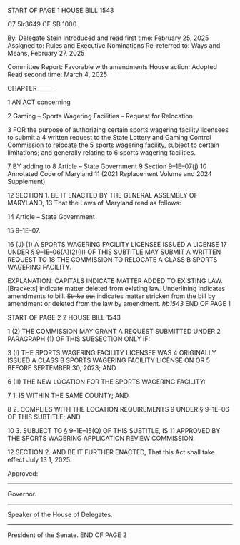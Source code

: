 START OF PAGE 1
HOUSE BILL 1543

C7 5lr3649
CF SB 1000

By: Delegate Stein
Introduced and read first time: February 25, 2025
Assigned to: Rules and Executive Nominations
Re–referred to: Ways and Means, February 27, 2025

Committee Report: Favorable with amendments
House action: Adopted
Read second time: March 4, 2025

CHAPTER ______

1 AN ACT concerning

2 Gaming – Sports Wagering Facilities – Request for Relocation

3 FOR the purpose of authorizing certain sports wagering facility licensees to submit a
4 written request to the State Lottery and Gaming Control Commission to relocate the
5 sports wagering facility, subject to certain limitations; and generally relating to
6 sports wagering facilities.

7 BY adding to
8 Article – State Government
9 Section 9–1E–07(j)
10 Annotated Code of Maryland
11 (2021 Replacement Volume and 2024 Supplement)

12 SECTION 1. BE IT ENACTED BY THE GENERAL ASSEMBLY OF MARYLAND,
13 That the Laws of Maryland read as follows:

14 Article – State Government

15 9–1E–07.

16 (J) (1) A SPORTS WAGERING FACILITY LICENSEE ISSUED A LICENSE
17 UNDER § 9–1E–06(A)(2)(II) OF THIS SUBTITLE MAY SUBMIT A WRITTEN REQUEST TO
18 THE COMMISSION TO RELOCATE A CLASS B SPORTS WAGERING FACILITY.

EXPLANATION: CAPITALS INDICATE MATTER ADDED TO EXISTING LAW.
[Brackets] indicate matter deleted from existing law.
Underlining indicates amendments to bill.
~~Strike~~ ~~out~~ indicates matter stricken from the bill by amendment or deleted from the law by
amendment. *hb1543*
END OF PAGE 1

START OF PAGE 2
2 HOUSE BILL 1543

1 (2) THE COMMISSION MAY GRANT A REQUEST SUBMITTED UNDER
2 PARAGRAPH (1) OF THIS SUBSECTION ONLY IF:

3 (I) THE SPORTS WAGERING FACILITY LICENSEE WAS
4 ORIGINALLY ISSUED A CLASS B SPORTS WAGERING FACILITY LICENSE ON OR
5 BEFORE SEPTEMBER 30, 2023; AND

6 (II) THE NEW LOCATION FOR THE SPORTS WAGERING FACILITY:

7 1. IS WITHIN THE SAME COUNTY; AND

8 2. COMPLIES WITH THE LOCATION REQUIREMENTS
9 UNDER § 9–1E–06 OF THIS SUBTITLE; AND

10 3. SUBJECT TO § 9–1E–15(Q) OF THIS SUBTITLE, IS
11 APPROVED BY THE SPORTS WAGERING APPLICATION REVIEW COMMISSION.

12 SECTION 2. AND BE IT FURTHER ENACTED, That this Act shall take effect July
13 1, 2025.

Approved:

________________________________________________________________________________
Governor.

________________________________________________________________________________
Speaker of the House of Delegates.

________________________________________________________________________________
President of the Senate.
END OF PAGE 2